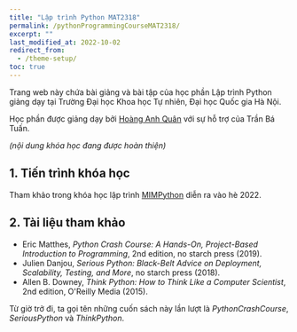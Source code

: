 ```yaml
---
title: "Lập trình Python MAT2318"
permalink: /pythonProgrammingCourseMAT2318/
excerpt: ""
last_modified_at: 2022-10-02
redirect_from:
  - /theme-setup/
toc: true
---
```


Trang web này chứa bài giảng và bài tập của học phần Lập trình Python giảng dạy tại Trường Đại học Khoa học Tự nhiên, Đại học Quốc gia Hà Nội.

Học phần được giảng dạy bởi [Hoàng Anh Quân](https://quanhoang-pm.github.io/) với sự hỗ trợ của Trần Bá Tuấn.

_(nội dung khóa học đang được hoàn thiện)_


## 1. Tiến trình khóa học
Tham khảo trong khóa học lập trình [MIMPython](/pythonSummerCourse/) diễn ra vào hè 2022.

## 2. Tài liệu tham khảo
- Eric Matthes, _Python Crash Course: A Hands-On, Project-Based Introduction to Programming_, 2nd edition, no starch press (2019).
- Julien Danjou, _Serious Python: Black-Belt Advice on Deployment, Scalability, Testing, and More_, no starch press (2018).
- Allen B. Downey, _Think Python: How to Think Like a Computer Scientist_, 2nd edition, O'Reilly Media (2015).

Từ giờ trở đi, ta gọi tên những cuốn sách này lần lượt là _PythonCrashCourse_, _SeriousPython_ và _ThinkPython_.
